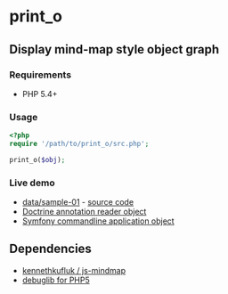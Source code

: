 # print_o
## Display mind-map style object graph

### Requirements
 * PHP 5.4+

### Usage

```php
<?php
require '/path/to/print_o/src.php';

print_o($obj);
```

### Live demo

 * [data/sample-01](http://koriym.github.com/print_o/sample/01-sample.html) - [source code](https://github.com/koriym/print_o/blob/master/data/sample-01.php)
 * [Doctrine annotation reader object](http://koriym.github.com/print_o/sample/02-doctrine-anno.html)
 * [Symfony commandline application object](http://koriym.github.com/print_o/sample/02-doctrine-anno.html)

Dependencies
------------

 * [kennethkufluk / js-mindmap](https://github.com/kennethkufluk/js-mindmap)
 * [debuglib for PHP5](http://phpdebuglib.de/)
